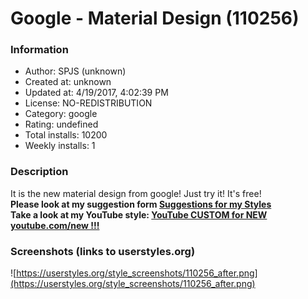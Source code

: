 # Google - Material Design (110256)

### Information
- Author: SPJS (unknown)
- Created at: unknown
- Updated at: 4/19/2017, 4:02:39 PM
- License: NO-REDISTRIBUTION
- Category: google
- Rating: undefined
- Total installs: 10200
- Weekly installs: 1


### Description
It is the new material design from google!
Just try it! It's free!<br>
<b>Please look at my suggestion form <a href="http://goo.gl/forms/LJatMzeOOx">Suggestions for my Styles</a><br>
Take a look at my YouTube style: <a href="https://goo.gl/GN0HP0">YouTube CUSTOM for NEW youtube.com/new !!!</a></b>


### Screenshots (links to userstyles.org)
![https://userstyles.org/style_screenshots/110256_after.png](https://userstyles.org/style_screenshots/110256_after.png)


